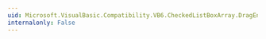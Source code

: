 ```yaml
---
uid: Microsoft.VisualBasic.Compatibility.VB6.CheckedListBoxArray.DragEnter
internalonly: False
---
```

